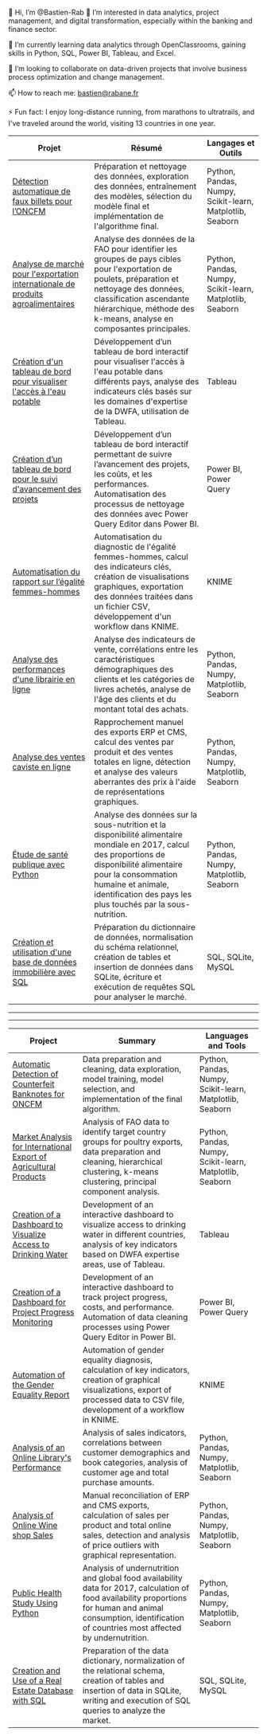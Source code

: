 👋 Hi, I’m @Bastien-Rab
👀 I’m interested in data analytics, project management, and digital transformation, especially within the banking and finance sector.

🌱 I’m currently learning data analytics through OpenClassrooms, gaining skills in Python, SQL, Power BI, Tableau, and Excel.

💞️ I’m looking to collaborate on data-driven projects that involve business process optimization and change management.

📫 How to reach me: bastien@rabane.fr

⚡ Fun fact: I enjoy long-distance running, from marathons to ultratrails, and I've traveled around the world, visiting 13 countries in one year.

<!---
Bastien-Rab/Bastien-Rab is a ✨ special ✨ repository because its `README.md` (this file) appears on your GitHub profile.
You can click the Preview link to take a look at your changes.
--->

| Projet | Résumé | Langages et Outils |
|--------|--------|---------------------|
| [Détection automatique de faux billets pour l’ONCFM](https://github.com/Bastien-Rab/Detection_faux_billets) | Préparation et nettoyage des données, exploration des données, entraînement des modèles, sélection du modèle final et implémentation de l'algorithme final. | Python, Pandas, Numpy, Scikit-learn, Matplotlib, Seaborn |
| [Analyse de marché pour l'exportation internationale de produits agroalimentaires](https://github.com/Bastien-Rab/Etude_de_marche_agroalimentaire) | Analyse des données de la FAO pour identifier les groupes de pays cibles pour l'exportation de poulets, préparation et nettoyage des données, classification ascendante hiérarchique, méthode des k-means, analyse en composantes principales. | Python, Pandas, Numpy, Scikit-learn, Matplotlib, Seaborn |
| [Création d'un tableau de bord pour visualiser l'accès à l'eau potable](https://github.com/Bastien-Rab/Etude_eau_potable_monde) | Développement d’un tableau de bord interactif pour visualiser l'accès à l'eau potable dans différents pays, analyse des indicateurs clés basés sur les domaines d'expertise de la DWFA, utilisation de Tableau. | Tableau |
| [Création d’un tableau de bord pour le suivi d'avancement des projets](https://github.com/Bastien-Rab/Tableau_bord_dynamique_suivi_projets) | Développement d’un tableau de bord interactif permettant de suivre l’avancement des projets, les coûts, et les performances. Automatisation des processus de nettoyage des données avec Power Query Editor dans Power BI. | Power BI, Power Query |
| [Automatisation du rapport sur l’égalité femmes-hommes](https://github.com/Bastien-Rab/Analyse_indicateurs_egalite_femme_homme) | Automatisation du diagnostic de l'égalité femmes-hommes, calcul des indicateurs clés, création de visualisations graphiques, exportation des données traitées dans un fichier CSV, développement d'un workflow dans KNIME. | KNIME |
| [Analyse des performances d'une librairie en ligne](https://github.com/Bastien-Rab/Analyse_vente_librairie) | Analyse des indicateurs de vente, corrélations entre les caractéristiques démographiques des clients et les catégories de livres achetés, analyse de l'âge des clients et du montant total des achats. | Python, Pandas, Numpy, Matplotlib, Seaborn |
| [Analyse des ventes caviste en ligne](https://github.com/Bastien-Rab/Analyse_vente_caviste)| Rapprochement manuel des exports ERP et CMS, calcul des ventes par produit et des ventes totales en ligne, détection et analyse des valeurs aberrantes des prix à l'aide de représentations graphiques. | Python, Pandas, Numpy, Matplotlib, Seaborn |
| [Étude de santé publique avec Python](https://github.com/Bastien-Rab/Etude_sante_publique) | Analyse des données sur la sous-nutrition et la disponibilité alimentaire mondiale en 2017, calcul des proportions de disponibilité alimentaire pour la consommation humaine et animale, identification des pays les plus touchés par la sous-nutrition. | Python, Pandas, Numpy, Matplotlib, Seaborn |
| [Création et utilisation d'une base de données immobilière avec SQL](https://github.com/Bastien-Rab/Creation_BDD_Immobilier) | Préparation du dictionnaire de données, normalisation du schéma relationnel, création de tables et insertion de données dans SQLite, écriture et exécution de requêtes SQL pour analyser le marché. | SQL, SQLite, MySQL|

---

---
  

| Project | Summary | Languages and Tools |
|---------|---------|----------------------|
| [Automatic Detection of Counterfeit Banknotes for ONCFM](https://github.com/Bastien-Rab/Detection_faux_billets) | Data preparation and cleaning, data exploration, model training, model selection, and implementation of the final algorithm. | Python, Pandas, Numpy, Scikit-learn, Matplotlib, Seaborn |
| [Market Analysis for International Export of Agricultural Products](https://github.com/Bastien-Rab/Etude_de_marche_agroalimentaire) | Analysis of FAO data to identify target country groups for poultry exports, data preparation and cleaning, hierarchical clustering, k-means clustering, principal component analysis. | Python, Pandas, Numpy, Scikit-learn, Matplotlib, Seaborn |
| [Creation of a Dashboard to Visualize Access to Drinking Water](https://github.com/Bastien-Rab/Etude_eau_potable_monde) | Development of an interactive dashboard to visualize access to drinking water in different countries, analysis of key indicators based on DWFA expertise areas, use of Tableau. | Tableau |
| [Creation of a Dashboard for Project Progress Monitoring](https://github.com/Bastien-Rab/Tableau_bord_dynamique_suivi_projets) | Development of an interactive dashboard to track project progress, costs, and performance. Automation of data cleaning processes using Power Query Editor in Power BI. | Power BI, Power Query |
| [Automation of the Gender Equality Report](https://github.com/Bastien-Rab/Analyse_indicateurs_egalite_femme_homme) | Automation of gender equality diagnosis, calculation of key indicators, creation of graphical visualizations, export of processed data to CSV file, development of a workflow in KNIME. | KNIME |
| [Analysis of an Online Library's Performance](https://github.com/Bastien-Rab/Analyse_vente_librairie) | Analysis of sales indicators, correlations between customer demographics and book categories, analysis of customer age and total purchase amounts. | Python, Pandas, Numpy, Matplotlib, Seaborn |
| [Analysis of Online Wine shop Sales](https://github.com/Bastien-Rab/Analyse_vente_caviste) | Manual reconciliation of ERP and CMS exports, calculation of sales per product and total online sales, detection and analysis of price outliers with graphical representation. | Python, Pandas, Numpy, Matplotlib, Seaborn |
| [Public Health Study Using Python](https://github.com/Bastien-Rab/Etude_sante_publique) | Analysis of undernutrition and global food availability data for 2017, calculation of food availability proportions for human and animal consumption, identification of countries most affected by undernutrition. | Python, Pandas, Numpy, Matplotlib, Seaborn |
| [Creation and Use of a Real Estate Database with SQL](https://github.com/Bastien-Rab/Creation_BDD_Immobilier) | Preparation of the data dictionary, normalization of the relational schema, creation of tables and insertion of data in SQLite, writing and execution of SQL queries to analyze the market. | SQL, SQLite, MySQL |
